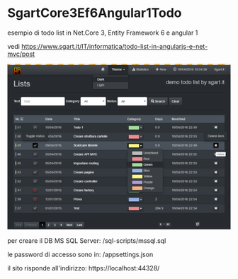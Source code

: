 # SgartCore3Ef6Angular1Todo
esempio di todo list in Net.Core 3, Entity Framework 6 e angular 1


vedi https://www.sgart.it/IT/informatica/todo-list-in-angularjs-e-net-mvc/post

![anteprima](todo01.png)

per creare il DB MS SQL Server: /sql-scripts/mssql.sql

le password di accesso sono in: /appsettings.json


il sito risponde all'indirizzo: https://localhost:44328/